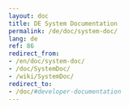 ```yaml
---
layout: doc
title: DE System Documentation
permalink: /de/doc/system-doc/
lang: de
ref: 86
redirect_from:
- /en/doc/system-doc/
- /doc/SystemDoc/
- /wiki/SystemDoc/
redirect_to:
- /doc/#developer-documentation
---
```


